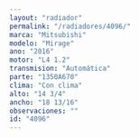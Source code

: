 ```yaml
---
layout: "radiador"
permalink: "/radiadores/4096/"
marca: "Mitsubishi"
modelo: "Mirage"
ano: "2016"
motor: "L4 1.2"
transmision: "Automática"
parte: "1350A670"
clima: "Con clima"
alto: "14 3/4"
ancho: "18 13/16"
observaciones: ""
id: "4096"
---
```


